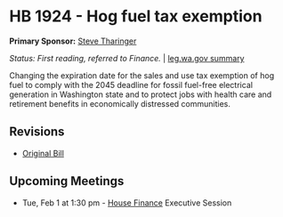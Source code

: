 # HB 1924 - Hog fuel tax exemption
**Primary Sponsor:** [Steve Tharinger](/person/leg/steve.tharinger.md)

*Status: First reading, referred to Finance.* | [leg.wa.gov summary](https://app.leg.wa.gov/billsummary?BillNumber=1924&Year=2021)

Changing the expiration date for the sales and use tax exemption of hog fuel to comply with the 2045 deadline for fossil fuel-free electrical generation in Washington state and to protect jobs with health care and retirement benefits in economically distressed communities.

## Revisions
* [Original Bill](1/)

## Upcoming Meetings
* Tue, Feb 1 at 1:30 pm - [House Finance](/house/2021-22/FIN/) Executive Session